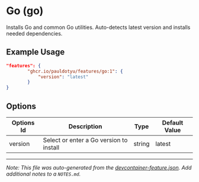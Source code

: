 
# Go (go)

Installs Go and common Go utilities. Auto-detects latest version and installs needed dependencies.

## Example Usage

```json
"features": {
        "ghcr.io/pauldotyu/features/go:1": {
            "version": "latest"
        }
}
```

## Options

| Options Id | Description | Type | Default Value |
|-----|-----|-----|-----|
| version | Select or enter a Go version to install | string | latest |



---

_Note: This file was auto-generated from the [devcontainer-feature.json](https://github.com/pauldotyu/features/blob/main/src/go/devcontainer-feature.json).  Add additional notes to a `NOTES.md`._
